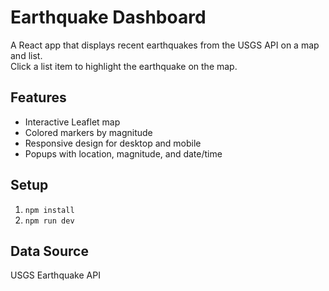 # Earthquake Dashboard

A React app that displays recent earthquakes from the USGS API on a map and list.  
Click a list item to highlight the earthquake on the map.  

## Features
- Interactive Leaflet map
- Colored markers by magnitude
- Responsive design for desktop and mobile
- Popups with location, magnitude, and date/time

## Setup
1. `npm install`  
2. `npm run dev`  

## Data Source
USGS Earthquake API